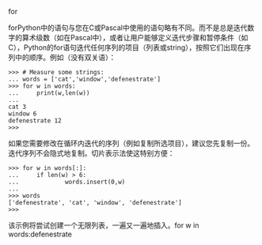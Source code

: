 for

forPython中的语句与您在C或Pascal中使用的语句略有不同。而不是总是迭代数字的算术级数（如在Pascal中），或者让用户能够定义迭代步骤和暂停条件（如C），Python的for语句迭代任何序列的项目（列表或string），按照它们出现在序列中的顺序。例如（没有双关语）：

```
>>> # Measure some strings:
... words = ['cat','window','defenestrate']
>>> for w in words:
...     print(w,len(w))
...
cat 3
window 6
defenestrate 12
>>>
```

如果您需要修改在循环内迭代的序列（例如复制所选项目），建议您先复制一份。迭代序列不会隐式地复制。切片表示法使这特别方便：

```
>>> for w in words[:]:
...     if len(w) > 6:
...             words.insert(0,w)
...
>>> words
['defenestrate', 'cat', 'window', 'defenestrate']
>>>
```

该示例将尝试创建一个无限列表，一遍又一遍地插入。for w in words:defenestrate

